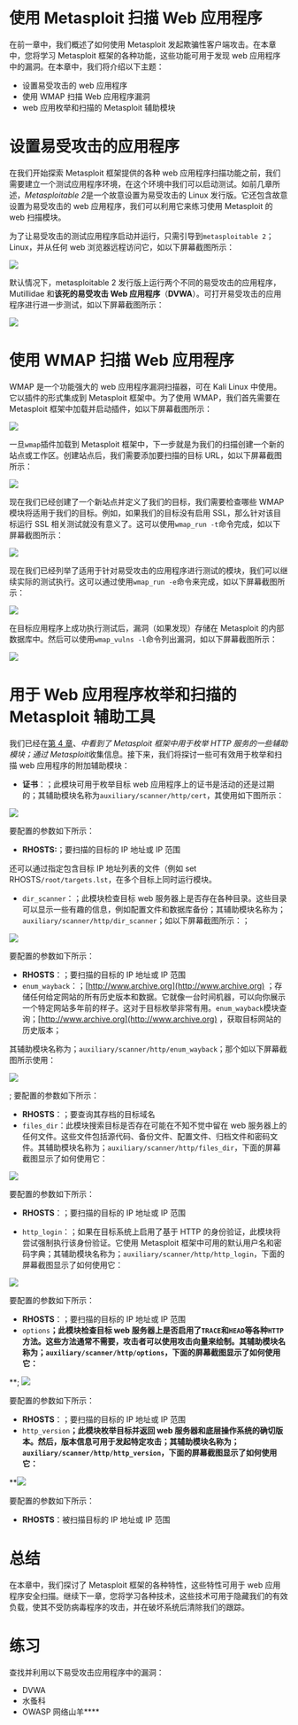 # 使用 Metasploit 扫描 Web 应用程序

在前一章中，我们概述了如何使用 Metasploit 发起欺骗性客户端攻击。在本章中，您将学习 Metasploit 框架的各种功能，这些功能可用于发现 web 应用程序中的漏洞。在本章中，我们将介绍以下主题：

*   设置易受攻击的 web 应用程序
*   使用 WMAP 扫描 Web 应用程序漏洞
*   web 应用枚举和扫描的 Metasploit 辅助模块

# 设置易受攻击的应用程序

在我们开始探索 Metasploit 框架提供的各种 web 应用程序扫描功能之前，我们需要建立一个测试应用程序环境，在这个环境中我们可以启动测试。如前几章所述，*Metasploitable 2*是一个故意设置为易受攻击的 Linux 发行版。它还包含故意设置为易受攻击的 web 应用程序，我们可以利用它来练习使用 Metasploit 的 web 扫描模块。

为了让易受攻击的测试应用程序启动并运行，只需引导到`metasploitable 2`；Linux，并从任何 web 浏览器远程访问它，如以下屏幕截图所示：

![](assets/80d253f1-1572-46fa-bbaa-3a619efb661b.jpg)

默认情况下，metasploitable 2 发行版上运行两个不同的易受攻击的应用程序，Mutillidae 和**该死的易受攻击 Web 应用程序**（**DVWA**）。可打开易受攻击的应用程序进行进一步测试，如以下屏幕截图所示：

![](assets/82ec7ba0-ca4b-488f-86ba-638675941404.jpg)

# 使用 WMAP 扫描 Web 应用程序

WMAP 是一个功能强大的 web 应用程序漏洞扫描器，可在 Kali Linux 中使用。它以插件的形式集成到 Metasploit 框架中。为了使用 WMAP，我们首先需要在 Metasploit 框架中加载并启动插件，如以下屏幕截图所示：

![](assets/4a604036-3bb4-4a14-a87b-c9f8971a533c.jpg)

一旦`wmap`插件加载到 Metasploit 框架中，下一步就是为我们的扫描创建一个新的站点或工作区。创建站点后，我们需要添加要扫描的目标 URL，如以下屏幕截图所示：

![](assets/34143b12-a89a-460d-8eec-0893ffaa79d2.jpg)

现在我们已经创建了一个新站点并定义了我们的目标，我们需要检查哪些 WMAP 模块将适用于我们的目标。例如，如果我们的目标没有启用 SSL，那么针对该目标运行 SSL 相关测试就没有意义了。这可以使用`wmap_run -t`命令完成，如以下屏幕截图所示：

![](assets/7b8db1a3-ad14-40a2-8b1f-29fd8336e11b.jpg)

现在我们已经列举了适用于针对易受攻击的应用程序进行测试的模块，我们可以继续实际的测试执行。这可以通过使用`wmap_run -e`命令来完成，如以下屏幕截图所示：

![](assets/0822243d-9cbe-4b29-b5ff-f7462c097d21.jpg)

在目标应用程序上成功执行测试后，漏洞（如果发现）存储在 Metasploit 的内部数据库中。然后可以使用`wmap_vulns -l`命令列出漏洞，如以下屏幕截图所示：

![](assets/eb30d6ed-0621-4058-b60a-45cbd9cfc668.jpg)

# 用于 Web 应用程序枚举和扫描的 Metasploit 辅助工具

我们已经在[第 4 章](04.html)、*中看到了 Metasploit 框架中用于枚举 HTTP 服务的一些辅助模块；通过 Metasploit*收集信息。接下来，我们将探讨一些可有效用于枚举和扫描 web 应用程序的附加辅助模块：

*   **证书**：；此模块可用于枚举目标 web 应用程序上的证书是活动的还是过期的；其辅助模块名称为`auxiliary/scanner/http/cert`，其使用如下图所示：

![](assets/1f1c8385-84c7-4c68-bd57-da95861b601c.jpg)

要配置的参数如下所示：

*   **RHOSTS:**；要扫描的目标的 IP 地址或 IP 范围

还可以通过指定包含目标 IP 地址列表的文件（例如 set RHOSTS`/root/targets.lst`，在多个目标上同时运行模块。

*   `dir_scanner`：；此模块检查目标 web 服务器上是否存在各种目录。这些目录可以显示一些有趣的信息，例如配置文件和数据库备份；其辅助模块名称为；`auxiliary/scanner/http/dir_scanner`；如以下屏幕截图所示：；

![](assets/40e7b18e-c054-4abc-a4e0-211e98ae6a3a.jpg)

要配置的参数如下所示：

*   **RHOSTS**：；要扫描的目标的 IP 地址或 IP 范围
*   `enum_wayback`：；[http://www.archive.org](http://www.archive.org) ；存储任何给定网站的所有历史版本和数据。它就像一台时间机器，可以向你展示一个特定网站多年前的样子。这对于目标枚举非常有用。`enum_wayback`模块查询；[http://www.archive.org](http://www.archive.org) ，获取目标网站的历史版本；

其辅助模块名称为；`auxiliary/scanner/http/enum_wayback`；那个如以下屏幕截图所示使用：

![](assets/799a50c1-3fe5-415e-9fef-53592189eb4e.jpg)

; 要配置的参数如下所示：

*   **RHOSTS**：；要查询其存档的目标域名
*   `files_dir`：此模块搜索目标是否存在可能在不知不觉中留在 web 服务器上的任何文件。这些文件包括源代码、备份文件、配置文件、归档文件和密码文件。其辅助模块名称为；`auxiliary/scanner/http/files_dir`，下面的屏幕截图显示了如何使用它：

![](assets/3de8ace4-1754-4ebb-be7d-63adc36912e5.jpg)

要配置的参数如下所示：

*   **RHOSTS**：；要扫描的目标的 IP 地址或 IP 范围

*   `http_login`：；如果在目标系统上启用了基于 HTTP 的身份验证，此模块将尝试强制执行该身份验证。它使用 Metasploit 框架中可用的默认用户名和密码字典；其辅助模块名称为；`auxiliary/scanner/http/http_login`，下面的屏幕截图显示了如何使用它：

![](assets/32fe2e0c-35dc-4bf9-8818-c0ac0298f09c.jpg)

要配置的参数如下所示：

*   **RHOSTS**：；要扫描的目标的 IP 地址或 IP 范围
*   `options`**；此模块检查目标 web 服务器上是否启用了`TRACE`和`HEAD`等各种`HTTP`方法。这些方法通常不需要，攻击者可以使用攻击向量来绘制。其辅助模块名称为；`auxiliary/scanner/http/options`，下面的屏幕截图显示了如何使用它：**

 **; ![](assets/a4041745-4777-4bd8-8dfc-ddc72bc80547.jpg)

要配置的参数如下所示：

*   **RHOSTS**：；要扫描的目标的 IP 地址或 IP 范围
*   `http_version`**；此模块枚举目标并返回 web 服务器和底层操作系统的确切版本。然后，版本信息可用于发起特定攻击；其辅助模块名称为；`auxiliary/scanner/http/http_version`，下面的屏幕截图显示了如何使用它：**

 **![](assets/cb55d468-9671-4b5e-941f-41087def50c5.jpg)

要配置的参数如下所示：

*   **RHOSTS**：被扫描目标的 IP 地址或 IP 范围

# 总结

在本章中，我们探讨了 Metasploit 框架的各种特性，这些特性可用于 web 应用程序安全扫描。继续下一章，您将学习各种技术，这些技术可用于隐藏我们的有效负载，使其不受防病毒程序的攻击，并在破坏系统后清除我们的跟踪。

# 练习

查找并利用以下易受攻击应用程序中的漏洞：

*   DVWA
*   水蚤科
*   OWASP 网络山羊****